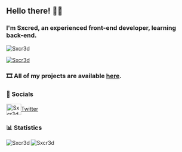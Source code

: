 ## Hello there! 🙋‍♂
### I'm Sxcred, an experienced front-end developer, learning back-end.

<p align="left"> <img src="https://komarev.com/ghpvc/?username=Sxcr3d&label=Profile%20views&color=0e75b6&style=flat" alt="Sxcr3d" /> </p>
<p align="left"> <a href="https://github.com/ryo-ma/github-profile-trophy"><img src="https://github-profile-trophy.vercel.app/?username=Sxcr3d" alt="Sxcr3d" /></a>

### 🎞 All of my projects are available [here](https://github.com/Sxcr3d?tab=repositories).
  
<h3 align="left">🔗 Socials</h3>
<p align="left">
<a href="https://twitter.com/Sxcr3d" target="blank"><img align="center" src="https://raw.githubusercontent.com/rahuldkjain/github-profile-readme-generator/master/src/images/icons/Social/twitter.svg" alt="Sxcr3d" height="30" width="40" />Twitter</a>

<h3 align="left">📊 Statistics</h3>
<img align="center" src="https://github-readme-stats.vercel.app/api?username=Sxcr3d&show_icons=true&locale=en" alt="Sxcr3d" />
<img align="left" src="https://github-readme-stats.vercel.app/api/top-langs?username=Sxcr3d&show_icons=true&locale=en&layout=compact" alt="Sxcr3d" />
